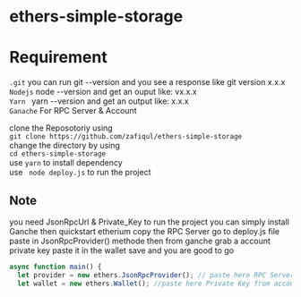 # ethers-simple-storage

# Requirement 
```.git```
you can run git --version and you see a response like git version x.x.x<br>
```Nodejs```
node --version and get an ouput like: vx.x.x<br>
```Yarn ```
yarn --version and get an output like: x.x.x<br>
```Ganache```
For RPC Server & Account



clone the Reposotoriy using <br>
``` git clone https://github.com/zafiqul/ethers-simple-storage ``` <br>
change the directory by using<br>
``` cd ethers-simple-storage ```<br>
use ``` yarn ``` to install dependency <br>
use ``` node deploy.js``` to run the project  

## Note
you need JsonRpcUrl & Private_Key to run the project you can simply install Ganche then quickstart etherium copy the RPC Server go to deploy.js file paste in JsonRpcProvider() methode then from ganche grab a account private key paste it in the wallet save and you are good to go 
``` js 
async function main() {
  let provider = new ethers.JsonRpcProvider(); // paste here RPC Server address
  let wallet = new ethers.Wallet(); //paste here Private Key from account
```
